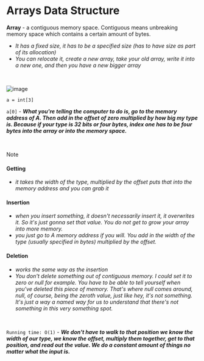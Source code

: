 # Arrays Data Structure
**Array** - a contiguous memory space. Contiguous means unbreaking memory space which contains a certain amount of bytes.
- *It has a fixed size, it has to be a specified size (has to have size as part of its allocation)*
- *You can relocate it, create a new array, take your old array, write it into a new one, and then you have a new bigger array*
<br />

![image](https://github.com/mbrezov/The-Last-Algorithms-Course-Youll-Need-notes/assets/127137480/f442c60d-be10-4471-a5fd-4af0d207a599)
<br />

`a = int[3]`

`a[0]` - ***What you're telling the computer to do is, go to the memory address of A. Then add in the offset of zero multiplied by how big my type is. Because if your type is 32 bits or four bytes, index one has to be four bytes into the array or into the memory space.***

<br />

> [!NOTE]
>#### Getting
>- *it takes the width of the type, multiplied by the offset puts that into the memory address and you can grab it*
>
>#### Insertion
>- *when you insert something, it doesn't necessarily insert it, it overwrites it. So it's just gonna set that value. You do not get to grow your array into more memory.*
>- *you just go to A memory address if you will. You add in the width of the type (usually specified in bytes) multiplied by the offset.*
>
>#### Deletion
>- *works the same way as the insertion*
>- *You don't delete something out of contiguous memory. I could set it to zero or null for example. You have to be able to tell yourself when you've deleted this piece of memory. That's where null comes around, null, of course, being the zeroth value, just like hey, it's not something. It's just a way a named way for us to understand that there's not something in this very something spot.*

<br />

`Running time: O(1)` - ***We don't have to walk to that position we know the width of our type, we know the offset, multiply them together, get to that position, and read out the value. We do a constant amount of things no matter what the input is.***
